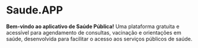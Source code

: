 # Saude.APP
**Bem-vindo ao aplicativo de Saúde Pública!**    Uma plataforma gratuita e acessível para agendamento de consultas, vacinação e orientações em saúde, desenvolvida para facilitar o acesso aos serviços públicos de saúde.    
